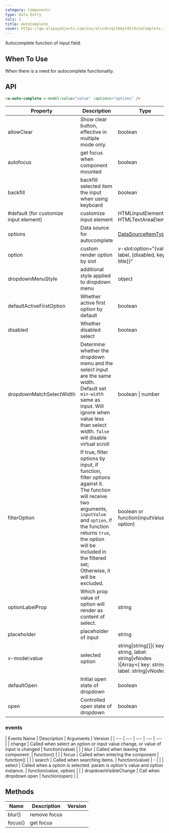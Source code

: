 ```yaml
---
category: Components
type: Data Entry
cols: 2
title: AutoComplete
cover: https://gw.alipayobjects.com/zos/alicdn/qtJm4yt45/AutoComplete.svg
---
```


Autocomplete function of input field.

## When To Use

When there is a need for autocomplete functionality.

## API

```html
<a-auto-complete v-model:value="value" :options="options" />
```

| Property | Description | Type | Default | Version |
| --- | --- | --- | --- | --- |
| allowClear | Show clear button, effective in multiple mode only. | boolean | false |  |
| autofocus | get focus when component mounted | boolean | false |  |
| backfill | backfill selected item the input when using keyboard | boolean | false |  |
| #default (for customize input element) | customize input element | HTMLInputElement / HTMLTextAreaElement | `<Input />` |  |
| options | Data source for autocomplete | [DataSourceItemType](https://github.com/vueComponent/ant-design-vue/blob/724d53b907e577cf5880c1e6742d4c3f924f8f49/components/auto-complete/index.vue#L9)\[] |  |  |
| option | custom render option by slot | v-slot:option="{value, label, [disabled, key, title]}" | - | 3.0 |
| dropdownMenuStyle | additional style applied to dropdown menu | object |  | 1.5.0 |
| defaultActiveFirstOption | Whether active first option by default | boolean | true |  |
| disabled | Whether disabled select | boolean | false |  |
| dropdownMatchSelectWidth | Determine whether the dropdown menu and the select input are the same width. Default set `min-width` same as input. Will ignore when value less than select width. `false` will disable virtual scroll | boolean \| number | true |  |
| filterOption | If true, filter options by input, if function, filter options against it. The function will receive two arguments, `inputValue` and `option`, if the function returns `true`, the option will be included in the filtered set; Otherwise, it will be excluded. | boolean or function(inputValue, option) | true |  |
| optionLabelProp | Which prop value of option will render as content of select. | string | `children` |  |
| placeholder | placeholder of input | string | - |  |
| v-model:value | selected option | string\|string\[]\|{ key: string, label: string\|vNodes }\|Array&lt;{ key: string, label: string\|vNodes }> | - |  |
| defaultOpen | Initial open state of dropdown | boolean | - |  |
| open | Controlled open state of dropdown | boolean | - |  |

### events

| Events Name | Description | Arguments | Version |
| --- | --- | --- | --- | --- |
| change | Called when select an option or input value change, or value of input is changed | function(value) |  |
| blur | Called when leaving the component. | function() |  |
| focus | Called when entering the component | function() |  |
| search | Called when searching items. | function(value) | - |  |
| select | Called when a option is selected. param is option's value and option instance. | function(value, option) |  |
| dropdownVisibleChange | Call when dropdown open | function(open) |  |

## Methods

| Name    | Description  | Version |
| ------- | ------------ | ------- |
| blur()  | remove focus |         |
| focus() | get focus    |         |

